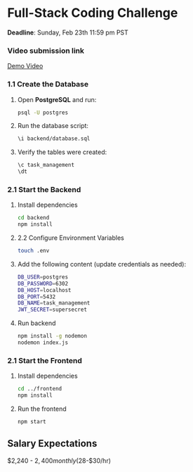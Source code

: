 # Full-Stack Coding Challenge

**Deadline**: Sunday, Feb 23th 11:59 pm PST

### Video submission link
[Demo Video](https://drive.google.com/file/d/1KvUeKPNRrH7iiZYz_wWiwZaJZ8e9ZgUi/view?usp=sharing)

### **1.1 Create the Database**
1. Open **PostgreSQL** and run:
   ```sh
   psql -U postgres
2. Run the database script:
    ```sh
    \i backend/database.sql
3. Verify the tables were created:
    ```sh
    \c task_management
    \dt

### **2.1 Start the Backend**
1.  Install dependencies
    ```sh
    cd backend
    npm install
2.  2.2 Configure Environment Variables
    ```sh
    touch .env
3. Add the following content (update credentials as needed):
    ```sh
    DB_USER=postgres
    DB_PASSWORD=6302
    DB_HOST=localhost
    DB_PORT=5432
    DB_NAME=task_management
    JWT_SECRET=supersecret
4. Run backend
    ```sh
    npm install -g nodemon
    nodemon index.js
### **2.1 Start the Frontend**
1.  Install dependencies
    ```sh
    cd ../frontend
    npm install
2.  Run the frontend
    ```sh
    npm start


## **Salary Expectations**

$2,240 - $2,400 monthly ($28-$30/hr)